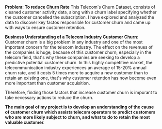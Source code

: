 **Problem: To reduce Churn Rate**
This Telecom's Churn Dataset, consists of cleaned customer activity data, along with a churn label specifying whether the customer cancelled the subscription.
I have explored and analyzed the data to discover key factos responsible for customer churn and came up with ways to ensure customer retention.

**Business Understanding of a Telecom Industry Customer Churn:**
Customer churn is a big problem in any industry and one of the most important concern for the telecom industry.
The effect on the revenues of the companies is huge, because of this customer churn, especially in the telecom field, that's why these companies are seeking to develop a predictive potential customer churn.
In this highly competitive market, the telecommunication industry experiences an average of 15-20% annual churn rate, and it costs 5 times more to acquire a new customer than to retain an existing one, that's why customer retention has now become even more important than customer acquisition.

Therefore, finding those factors that increase customer churn is imporant to take necessary actions to reduce the churn.

**The main goal of my project is to develop an understanding of the cause of customer churn which assists telecom operators to predict customers who are more likely subject to churn, and what to do to retain the most valuable customer.**
